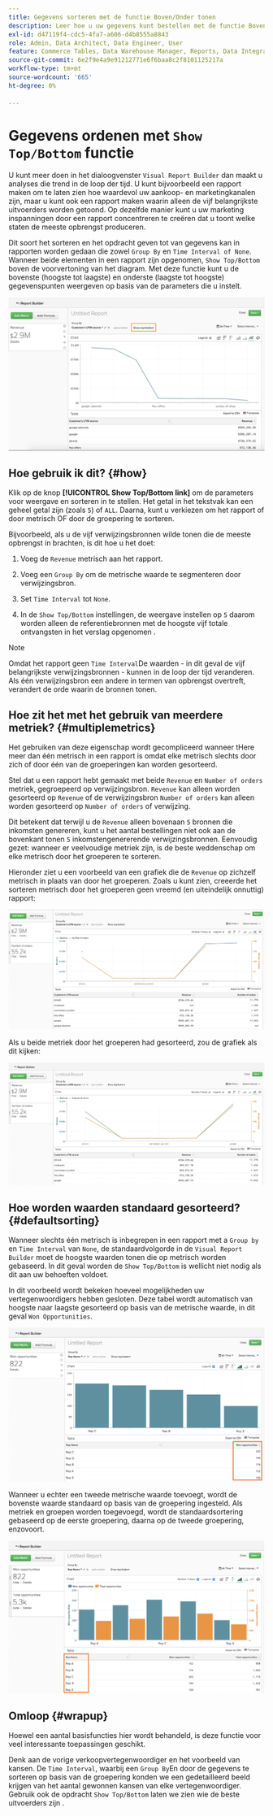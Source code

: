 ```yaml
---
title: Gegevens sorteren met de functie Boven/Onder tonen
description: Leer hoe u uw gegevens kunt bestellen met de functie Boven/Onder tonen.
exl-id: d47119f4-cdc5-4fa7-a606-d4b8555a8843
role: Admin, Data Architect, Data Engineer, User
feature: Commerce Tables, Data Warehouse Manager, Reports, Data Integration
source-git-commit: 6e2f9e4a9e91212771e6f6baa8c2f8101125217a
workflow-type: tm+mt
source-wordcount: '665'
ht-degree: 0%

---
```


# Gegevens ordenen met `Show Top/Bottom` functie

U kunt meer doen in het dialoogvenster `Visual Report Builder` dan maakt u analyses die trend in de loop der tijd. U kunt bijvoorbeeld een rapport maken om te laten zien hoe waardevol uw aankoop- en marketingkanalen zijn, maar u kunt ook een rapport maken waarin alleen de vijf belangrijkste uitvoerders worden getoond. Op dezelfde manier kunt u uw marketing inspanningen door een rapport concentreren te creëren dat u toont welke staten de meeste opbrengst produceren.

Dit soort het sorteren en het opdracht geven tot van gegevens kan in rapporten worden gedaan die zowel `Group By` en `Time Interval of None`. Wanneer beide elementen in een rapport zijn opgenomen, `Show Top/Bottom` boven de voorvertoning van het diagram. Met deze functie kunt u de bovenste (hoogste tot laagste) en onderste (laagste tot hoogste) gegevenspunten weergeven op basis van de parameters die u instelt.

![Toon Hoogste/Onderste eigenschap in de Visuele Report Builder.](../../assets/Show_Top_Bottom.png)

## Hoe gebruik ik dit? {#how}

Klik op de knop **[!UICONTROL Show Top/Bottom link]** om de parameters voor weergave en sorteren in te stellen. Het getal in het tekstvak kan een geheel getal zijn (zoals `5`) of `ALL`. Daarna, kunt u verkiezen om het rapport of door metrisch OF door de groepering te sorteren.

Bijvoorbeeld, als u de vijf verwijzingsbronnen wilde tonen die de meeste opbrengst in brachten, is dit hoe u het doet:

1. Voeg de `Revenue` metrisch aan het rapport.

1. Voeg een `Group By` om de metrische waarde te segmenteren door verwijzingsbron.

1. Set `Time Interval` tot `None`.

1. In de `Show Top/Bottom` instellingen, de weergave instellen op `5` daarom worden alleen de referentiebronnen met de hoogste vijf totale ontvangsten in het verslag opgenomen .

>[!NOTE]
>
>Omdat het rapport geen `Time Interval`De waarden - in dit geval de vijf belangrijkste verwijzingsbronnen - kunnen in de loop der tijd veranderen. Als één verwijzingsbron een andere in termen van opbrengst overtreft, verandert de orde waarin de bronnen tonen.

## Hoe zit het met het gebruik van meerdere metriek? {#multiplemetrics}

Het gebruiken van deze eigenschap wordt gecompliceerd wanneer tHere meer dan één metrisch in een rapport is omdat elke metrisch slechts door zich of door één van de groeperingen kan worden gesorteerd.

Stel dat u een rapport hebt gemaakt met beide `Revenue` en `Number of orders` metriek, gegroepeerd op verwijzingsbron. `Revenue` kan alleen worden gesorteerd op `Revenue` of de verwijzingsbron `Number of orders` kan alleen worden gesorteerd op `Number of orders` of verwijzing.

Dit betekent dat terwijl u de `Revenue` alleen bovenaan `5` bronnen die inkomsten genereren, kunt u het aantal bestellingen niet ook aan de bovenkant tonen `5` inkomstengenererende verwijzingsbronnen. Eenvoudig gezet: wanneer er veelvoudige metriek zijn, is de beste weddenschap om elke metrisch door het groeperen te sorteren.

Hieronder ziet u een voorbeeld van een grafiek die de `Revenue` op zichzelf metrisch in plaats van door het groeperen. Zoals u kunt zien, creeerde het sorteren metrisch door het groeperen geen vreemd (en uiteindelijk onnuttig) rapport:

![Vreemde en nutteloze rapportresultaten.](../../assets/strange-report-results.png)

Als u beide metriek door het groeperen had gesorteerd, zou de grafiek als dit kijken:

![Beide metriek worden gesorteerd op de groepering.](../../assets/sort-metrics-by-grouping.png)

## Hoe worden waarden standaard gesorteerd? {#defaultsorting}

Wanneer slechts één metrisch is inbegrepen in een rapport met a `Group by` en `Time Interval` van `None`, de standaardvolgorde in de `Visual Report Builder` moet de hoogste waarden tonen die op metrisch worden gebaseerd. In dit geval worden de `Show Top/Bottom` is wellicht niet nodig als dit aan uw behoeften voldoet.

In dit voorbeeld wordt bekeken hoeveel mogelijkheden uw vertegenwoordigers hebben gesloten. Deze tabel wordt automatisch van hoogste naar laagste gesorteerd op basis van de metrische waarde, in dit geval `Won Opportunities`.

![Volgorde met metrisch.](../../assets/Ordered_by_metric.png)

Wanneer u echter een tweede metrische waarde toevoegt, wordt de bovenste waarde standaard op basis van de groepering ingesteld. Als metriek en groepen worden toegevoegd, wordt de standaardsortering gebaseerd op de eerste groepering, daarna op de tweede groepering, enzovoort.

![Volgorde op groepering.](../../assets/Ordered_by_grouping.png)

## Omloop {#wrapup}

Hoewel een aantal basisfuncties hier wordt behandeld, is deze functie voor veel interessante toepassingen geschikt.

Denk aan de vorige verkoopvertegenwoordiger en het voorbeeld van kansen. De `Time Interval`, waarbij een `Group By`En door de gegevens te sorteren op basis van de groepering konden we een gedetailleerd beeld krijgen van het aantal gewonnen kansen van elke vertegenwoordiger. Gebruik ook de opdracht `Show Top/Bottom` laten we zien wie de beste uitvoerders zijn .
